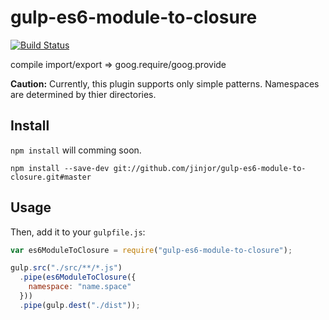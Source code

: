 gulp-es6-module-to-closure
==========================

[![Build Status](https://travis-ci.org/jinjor/gulp-es6-module-to-closure.svg?branch=master)](https://travis-ci.org/jinjor/gulp-es6-module-to-closure)

compile import/export => goog.require/goog.provide

__Caution:__ Currently, this plugin supports only simple patterns.
Namespaces are determined by thier directories.


## Install

`npm install` will comming soon.
```shell
npm install --save-dev git://github.com/jinjor/gulp-es6-module-to-closure.git#master
```


## Usage

Then, add it to your `gulpfile.js`:

```javascript
var es6ModuleToClosure = require("gulp-es6-module-to-closure");

gulp.src("./src/**/*.js")
  .pipe(es6ModuleToClosure({
    namespace: "name.space"
  }))
  .pipe(gulp.dest("./dist"));
```

